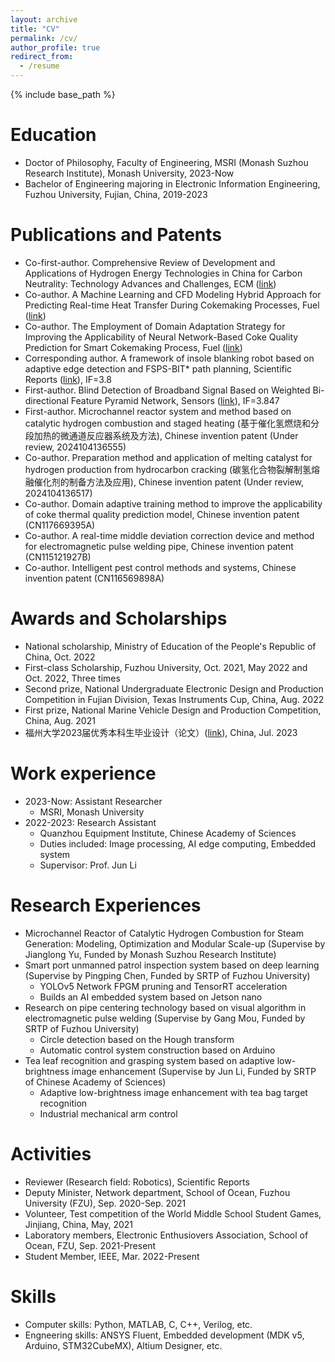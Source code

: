 ```yaml
---
layout: archive
title: "CV"
permalink: /cv/
author_profile: true
redirect_from:
  - /resume
---
```


{% include base_path %}

Education
======
* Doctor of Philosophy, Faculty of Engineering, MSRI (Monash Suzhou Research Institute), Monash University, 2023-Now
* Bachelor of Engineering majoring in Electronic Information Engineering, Fuzhou University, Fujian, China, 2019-2023

Publications and Patents
======
* Co-first-author. Comprehensive Review of Development and Applications of Hydrogen Energy Technologies in China for Carbon Neutrality: Technology Advances and Challenges, ECM ([link](https://doi.org/10.1016/j.enconman.2024.118776))
* Co-author. A Machine Learning and CFD Modeling Hybrid Approach for Predicting Real-time Heat Transfer During Cokemaking Processes, Fuel ([link](https://doi.org/10.1016/j.fuel.2024.132273))
* Co-author. The Employment of Domain Adaptation Strategy for Improving the Applicability of Neural Network-Based Coke Quality Prediction for Smart Cokemaking Process, Fuel ([link](https://doi.org/10.1016/j.fuel.2024.132162))
* Corresponding author. A framework of insole blanking robot based on adaptive edge detection and FSPS-BIT* path planning, Scientific Reports ([link](https://www.nature.com/articles/s41598-024-71636-4)), IF=3.8
* First-author. Blind Detection of Broadband Signal Based on Weighted Bi-directional Feature Pyramid Network, Sensors ([link](https://www.mdpi.com/1424-8220/23/3/1525)), IF=3.847
* First-author. Microchannel reactor system and method based on catalytic hydrogen combustion and staged heating (基于催化氢燃烧和分段加热的微通道反应器系统及方法), Chinese invention patent (Under review, 2024104136555)
* Co-author. Preparation method and application of melting catalyst for hydrogen production from hydrocarbon cracking (碳氢化合物裂解制氢熔融催化剂的制备方法及应用), Chinese invention patent (Under review, 2024104136517)
* Co-author. Domain adaptive training method to improve the applicability of coke thermal quality prediction model, Chinese invention patent (CN117669395A)
* Co-author. A real-time middle deviation correction device and method for electromagnetic pulse welding pipe, Chinese invention patent (CN115121927B)
* Co-author. Intelligent pest control methods and systems, Chinese invention patent (CN116569898A)

Awards and Scholarships
======
* National scholarship, Ministry of Education of the People's Republic of China, Oct. 2022
* First-class Scholarship, Fuzhou University, Oct. 2021, May 2022 and Oct. 2022, Three times
* Second prize, National Undergraduate Electronic Design and Production Competition in Fujian Division, Texas Instruments Cup, China, Aug. 2022
* First prize, National Marine Vehicle Design and Production Competition, China, Aug. 2021
* 福州大学2023届优秀本科生毕业设计（论文）([link](https://jwch.fzu.edu.cn/info/1039/12881.htm)), China, Jul. 2023

Work experience
======
* 2023-Now: Assistant Researcher
  * MSRI, Monash University
* 2022-2023: Research Assistant
  * Quanzhou Equipment Institute, Chinese Academy of Sciences
  * Duties included: Image processing, AI edge computing, Embedded system
  * Supervisor: Prof. Jun Li
  
Research Experiences
======
* Microchannel Reactor of Catalytic Hydrogen Combustion for Steam Generation: Modeling, Optimization and Modular Scale-up (Supervise by Jianglong Yu, Funded by Monash Suzhou Research Institute)
* Smart port unmanned patrol inspection system based on deep learning (Supervise by Pingping Chen, Funded by SRTP of Fuzhou University)
  * YOLOv5 Network FPGM pruning and TensorRT acceleration
  * Builds an AI embedded system based on Jetson nano
* Research on pipe centering technology based on visual algorithm in electromagnetic pulse welding (Supervise by Gang Mou, Funded by SRTP of Fuzhou University)
  * Circle detection based on the Hough transform
  * Automatic control system construction based on Arduino
* Tea leaf recognition and grasping system based on adaptive low-brightness image enhancement (Supervise by Jun Li, Funded by SRTP of Chinese Academy of Sciences)
  * Adaptive low-brightness image enhancement with tea bag target recognition
  * Industrial mechanical arm control

Activities
======
* Reviewer (Research field: Robotics), Scientific Reports
* Deputy Minister, Network department, School of Ocean, Fuzhou University (FZU), Sep. 2020-Sep. 2021
* Volunteer, Test competition of the World Middle School Student Games, Jinjiang, China, May, 2021
* Laboratory members, Electronic Enthusiovers Association, School of Ocean, FZU, Sep. 2021-Present
* Student Member, IEEE, Mar. 2022-Present

Skills
======
* Computer skills: Python, MATLAB, C, C++, Verilog, etc.
* Engneering skills: ANSYS Fluent, Embedded development (MDK v5, Arduino, STM32CubeMX), Altium Designer, etc.
